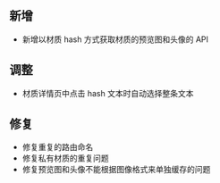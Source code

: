 ## 新增

- 新增以材质 hash 方式获取材质的预览图和头像的 API

## 调整

- 材质详情页中点击 hash 文本时自动选择整条文本

## 修复

- 修复重复的路由命名
- 修复私有材质的重复问题
- 修复预览图和头像不能根据图像格式来单独缓存的问题
